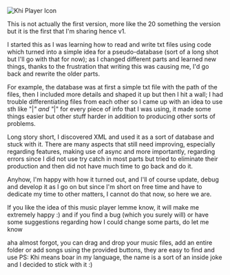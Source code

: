   ![Khi Player Icon](https://github.com/rushakh/Khi-Player/assets/151368929/d9e80b24-1ad5-4d07-bd88-8b4a06b20045)


This is not actually the first version, more like the 20 something the version but it is the first that I'm sharing hence v1. 

I started this as I was learning how to read and write txt files using code which turned into a simple idea for a pseudo-database (sort of a long shot but I'll go with that for now); as I changed different parts and learned new things, thanks to the frustration that writing this was causing me, I'd go back and rewrite the older parts. 

For example, the database was at first a simple txt file with the path of the files, then I included more details and shaped it up but then I hit a wall; I had trouble differentiating files from each other so I came up with an idea to use sth like "|*" and "*|" for every piece of info that I was using, it made some things easier but other stuff harder in addition to producing other sorts of problems. 

Long story short, I discovered XML and used it as a sort of database and stuck with it. There are many aspects that still need improving, especially regarding features, making use of async and more importantly, regarding errors since I did not use try catch in most parts but tried to eliminate their production and then did not have much time to go back and do it.

Anyhow, I'm happy with how it turned out, and I'll of course update, debug and develop it as I go on but since I'm short on free time and have to dedicate my time to other matters, I cannot do that now, so here we are.

If you like the idea of this music player lemme know, it will make me extremely happy :) and if you find a bug (which you surely will) or have some suggestions regarding how I could change some parts, do let me know

aha almost forgot, you can drag and drop your music files, add an entire folder or add songs using the provided buttons, they are easy to find and use
PS: Khi means boar in my language, the name is a sort of an inside joke and I decided to stick with it :)

